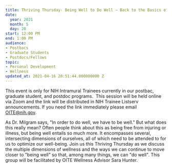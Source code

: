 ```yaml
---
title: Thriving Thursday- Being Well to Do Well – Back to the Basics of Wellness
date:
  year: 2021
  month: 5
  day: 20
start: 12:00 PM
end: 1:00 PM
audience:
- Postbacs
- Graduate Students
- Postdocs/Fellows
topic:
- Personal Development
- Wellness
updated_at: 2021-04-16 20:51:44.000000000 Z
---
```

This event is only for NIH Intramural Trainees currently in our postbac,
graduate student, and postdoc programs.  This session will be held
online via Zoom and the link will be distributed in NIH Trainee Listserv
announcements. If you need the link immediately please email
OITE@nih.gov. 

As Dr. Milgram says, "In order to do well, we have to be well." But what
does this really mean? Often people think about this as being free from
injuring or illness, but being well entails so much more. It encompasses
several, intersecting dimensions of ourselves, all of which need to be
attended to for us to optimize our well-being. Join us this Thriving
Thursday as we discuss the multiple dimensions of wellness and the ways
we can continue to move closer to "being well" so that, among many
things, we can "do well". This group will be facilitated by OITE
Wellness Advisor Sara Hunter.
